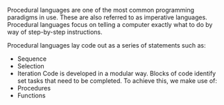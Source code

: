Procedural languages are one of the most common programming paradigms in use.
These are also referred to as imperative languages.
Procedural languages focus on telling a computer exactly what to do by way of step-by-step instructions.

Procedural languages lay code out as a series of statements such as:
- Sequence
- Selection
- Iteration
Code is developed in a modular way. Blocks of code identify set tasks that need to be completed.
To achieve this, we make use of:
- Procedures
- Functions
